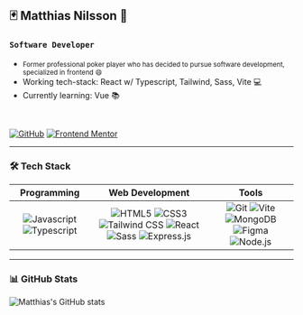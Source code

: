<div align="left">

## 🃏 Matthias Nilsson 🎲


### `Software Developer`

* <small> Former professional poker player who has decided to pursue software development, specialized in frontend :smile: </small>
* Working tech-stack: React w/ Typescript, Tailwind, Sass, Vite 💻
* Currently learning: Vue 📚

<br>

[![GitHub](https://img.shields.io/badge/-GitHub-black?style=flat-square&logo=github&link=https://github.com/Ralfislask)](https://github.com/Ralfislask)
[![Frontend Mentor](https://img.shields.io/badge/-Frontend%20Mentor-orange?style=flat-square&logo=frontendmentor&link=https://www.frontendmentor.io/profile/RalfiSlask)](https://www.frontendmentor.io/profile/RalfiSlask)

</div>

---

### 🛠️ **Tech Stack**

| Programming | Web Development | Tools |
| :---: | :---: | :---: |
| ![Javascript](https://img.shields.io/badge/-Javascript-yellow?style=flat-square&logo=javascript) ![Typescript](https://img.shields.io/badge/-Typescript-007ACC?style=flat-square&logo=typescript) | ![HTML5](https://img.shields.io/badge/-HTML5-E34F26?style=flat-square&logo=html5&logoColor=white) ![CSS3](https://img.shields.io/badge/-CSS3-1572B6?style=flat-square&logo=css3) ![Tailwind CSS](https://img.shields.io/badge/-TailwindCSS-38B2AC?style=flat-square&logo=tailwind-css) ![React](https://img.shields.io/badge/-React-20232A?style=flat-square&logo=react) ![Sass](https://img.shields.io/badge/-Sass-CC6699?style=flat-square&logo=sass&logoColor=white) ![Express.js](https://img.shields.io/badge/-Express.js-000000?style=flat-square&logo=express) |![Git](https://img.shields.io/badge/-Git-black?style=flat-square&logo=git)  ![Vite](https://img.shields.io/badge/-Vite-646CFF?style=flat-square&logo=vite) ![MongoDB](https://img.shields.io/badge/-MongoDB-47A248?style=flat-square&logo=mongodb&logoColor=white) ![Figma](https://img.shields.io/badge/-Figma-F24E1E?style=flat-square&logo=figma) ![Node.js](https://img.shields.io/badge/-Node.js-339933?style=flat-square&logo=node.js&logoColor=white)  |


---

### 📊 **GitHub Stats**

<div align="left">

![Matthias's GitHub stats](https://github-readme-stats.vercel.app/api?username=Ralfislask&show_icons=true&title_color=FFFFFF&text_color=d4d4d4&icon_color=4CAF50&bg_color=0E1117&hide_border=true&border_radius=15&layout=compact)

</div>
